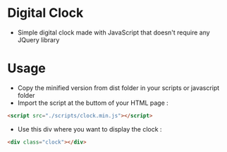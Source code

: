 # Digital Clock

-   Simple digital clock made with JavaScript that
    doesn't require any JQuery library

# Usage

-   Copy the minified version from dist folder in your scripts or javascript folder
-   Import the script at the buttom of your HTML page :

```html
<script src="./scripts/clock.min.js"></script>
```

-   Use this div where you want to display the clock :

```html
<div class="clock"></div>
```
